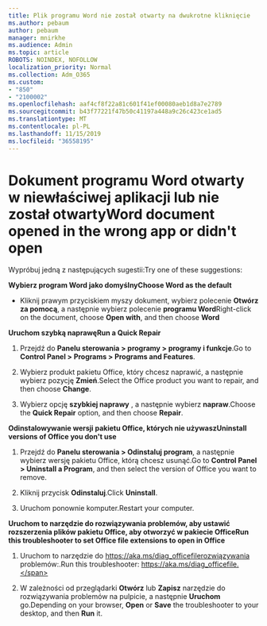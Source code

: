 ```yaml
---
title: Plik programu Word nie został otwarty na dwukrotne kliknięcie
ms.author: pebaum
author: pebaum
manager: mnirkhe
ms.audience: Admin
ms.topic: article
ROBOTS: NOINDEX, NOFOLLOW
localization_priority: Normal
ms.collection: Adm_O365
ms.custom:
- "850"
- "2100002"
ms.openlocfilehash: aaf4cf8f22a81c601f41ef00080aeb1d8a7e2789
ms.sourcegitcommit: b43f77221f47b50c41197a448a9c26c423ce1ad5
ms.translationtype: MT
ms.contentlocale: pl-PL
ms.lasthandoff: 11/15/2019
ms.locfileid: "36558195"
---
```

# <a name="word-document-opened-in-the-wrong-app-or-didnt-open"></a><span data-ttu-id="432ce-102">Dokument programu Word otwarty w niewłaściwej aplikacji lub nie został otwarty</span><span class="sxs-lookup"><span data-stu-id="432ce-102">Word document opened in the wrong app or didn't open</span></span>

<span data-ttu-id="432ce-103">Wypróbuj jedną z następujących sugestii:</span><span class="sxs-lookup"><span data-stu-id="432ce-103">Try one of these suggestions:</span></span>

<span data-ttu-id="432ce-104">**Wybierz program Word jako domyślny**</span><span class="sxs-lookup"><span data-stu-id="432ce-104">**Choose Word as the default**</span></span>

- <span data-ttu-id="432ce-105">Kliknij prawym przyciskiem myszy dokument, wybierz polecenie **Otwórz za pomocą**, a następnie wybierz polecenie **programu Word**</span><span class="sxs-lookup"><span data-stu-id="432ce-105">Right-click on the document, choose **Open with**, and then choose **Word**</span></span>

<span data-ttu-id="432ce-106">**Uruchom szybką naprawę**</span><span class="sxs-lookup"><span data-stu-id="432ce-106">**Run a Quick Repair**</span></span>

1. <span data-ttu-id="432ce-107">Przejdź do **Panelu sterowania > programy > programy i funkcje**.</span><span class="sxs-lookup"><span data-stu-id="432ce-107">Go to **Control Panel > Programs > Programs and Features**.</span></span>

2. <span data-ttu-id="432ce-108">Wybierz produkt pakietu Office, który chcesz naprawić, a następnie wybierz pozycję **Zmień**.</span><span class="sxs-lookup"><span data-stu-id="432ce-108">Select the Office product you want to repair, and then choose **Change**.</span></span>

3. <span data-ttu-id="432ce-109">Wybierz opcję **szybkiej naprawy** , a następnie wybierz **napraw**.</span><span class="sxs-lookup"><span data-stu-id="432ce-109">Choose the **Quick Repair** option, and then choose **Repair**.</span></span>

<span data-ttu-id="432ce-110">**Odinstalowywanie wersji pakietu Office, których nie używasz**</span><span class="sxs-lookup"><span data-stu-id="432ce-110">**Uninstall versions of Office you don't use**</span></span>

1. <span data-ttu-id="432ce-111">Przejdź do **Panelu sterowania > Odinstaluj program**, a następnie wybierz wersję pakietu Office, którą chcesz usunąć.</span><span class="sxs-lookup"><span data-stu-id="432ce-111">Go to **Control Panel > Uninstall a Program**, and then select the version of Office you want to remove.</span></span>

2. <span data-ttu-id="432ce-112">Kliknij przycisk **Odinstaluj**.</span><span class="sxs-lookup"><span data-stu-id="432ce-112">Click **Uninstall**.</span></span>

3. <span data-ttu-id="432ce-113">Uruchom ponownie komputer.</span><span class="sxs-lookup"><span data-stu-id="432ce-113">Restart your computer.</span></span>

<span data-ttu-id="432ce-114">**Uruchom to narzędzie do rozwiązywania problemów, aby ustawić rozszerzenia plików pakietu Office, aby otworzyć w pakiecie Office**</span><span class="sxs-lookup"><span data-stu-id="432ce-114">**Run this troubleshooter to set Office file extensions to open in Office**</span></span>

1. <span data-ttu-id="432ce-115">Uruchom to narzędzie do https://aka.ms/diag_officefilerozwiązywania problemów:.</span><span class="sxs-lookup"><span data-stu-id="432ce-115">Run this troubleshooter: https://aka.ms/diag_officefile.</span></span>

2. <span data-ttu-id="432ce-116">W zależności od przeglądarki **Otwórz** lub **Zapisz** narzędzie do rozwiązywania problemów na pulpicie, a następnie **Uruchom** go.</span><span class="sxs-lookup"><span data-stu-id="432ce-116">Depending on your browser, **Open** or **Save** the troubleshooter to your desktop, and then **Run** it.</span></span>
